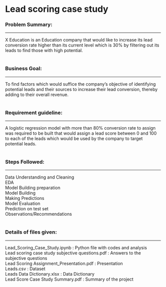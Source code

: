 # Lead scoring case study

### Problem Summary:
---
X Education is an Education company that would like to increase its lead conversion rate higher than its current level which is 30% by filtering out its leads to find those with high potential.
<br><br>

### Business Goal:
---
To find factors which would suffice the company’s objective of identifying potential leads and their sources to increase their lead conversion, thereby adding to their overall revenue. 
<br><br>

### Requirement guideline:
---
A logistic regression model with more than 80% conversion rate to assign was required to be built that would assign a lead score between 0 and 100 to each of the leads which would be used by the company to target potential leads.
<br><br>


### Steps Followed:
---
Data Understanding and Cleaning <br>
EDA <br>
Model Building preparation <br>
Model Building <br>
Making Predictions <br>
Model Evaluation <br>
Prediction on test set <br>
Observations/Recommendations 
<br><br>


### Details of files given:
---
Lead_Scoring_Case_Study.ipynb : Python file with codes and analysis <br>
Lead scoring case study subjective questions.pdf : Answers to the subjective questions <br>
Lead Scoring Assignment_Presentation.pdf : Presentation <br>
Leads.csv : Dataset <br>
Leads Data Dictionary.xlsx : Data Dictionary <br>
Lead Score Case Study Summary.pdf : Summary of the project <br>
